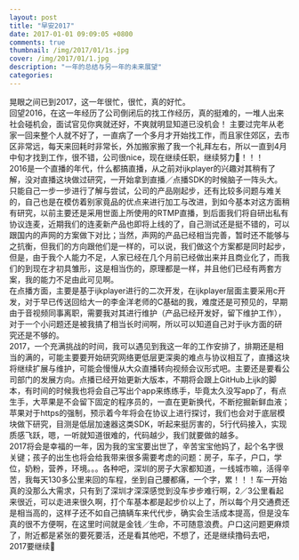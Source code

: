 ```yaml
---
layout: post
title: "早安2017"
date: 2017-01-01 09:09:05 +0800
comments: true
thumbnail: /img/2017/01/1s.jpg
cover: /img/2017/01/1.jpg
description: "一年的总结与另一年的未来展望"
categories: 
---
```


晃眼之间已到2017，这一年很忙，很忙，真的好忙。<!--more-->  
回望2016，在这一年经历了公司倒闭后的找工作经历，真的挺难的，一堆人出来社会碰机会，面试官见你爽就还好，不爽就明显知道已没机会！
主要过完年从老家一回来整个人就不好了，一直病了一个多月才开始找工作，而且家住郊区，去市区非常远，每天来回耗时非常长，外加搬家搬了我一个礼拜左右，所以一直到4月中旬才找到工作，很不错，公司很nice，现在继续任职，继续努力💪！！！  
2016是一个直播的年代，什么都搞直播，从之前对ijkplayer的兴趣对其稍有了解，没对直播这块做过研究，一开始拿到直播／点播SDK的时候脑子一阵头大。只能自己一步一步进行了解与尝试，公司的产品刚起步，还有比较多问题与难关的，自己也是在模仿着别家竟品的优点来进行加工与改进，到如今基本对这方面稍有研究，以前主要还是采用世面上所使用的RTMP直播，到后面我们将自研出私有协议连麦，近期我们的连麦新产品也即将上线的了，自己测试还是挺不错的，可以跟国内的声网的方案做下对比；当然，声网的产品已经相当完善，暂时还不能够与之抗衡，但我们的方向跟他们是一样的，可以说，我们做这个方案都是同时起步，但是，由于我个人能力不足，人家已经在几个月前已经做出来并且商业化了，而我们的到现在才初具雏形，这是相当伤的，原理都是一样，并且他们已经有两套方案，我的能力不足由此可见啊。  
在点播方面，主要是基于ijkplayer进行的二次开发，在ijkplayer层面主要采用c开发，对于早已传送回给大一的李金洋老师的C基础的我，难度还是可预见的，早期由于音视频同事离职，需要我对其进行维护（产品已经开发好，留下维护工作），对于一个小问题还是被我搞了相当长时间啊，所以可以知道自己对于ijk方面的研究还是不够的。  
2017，一个充满挑战的时间，我可以遇见到我这一年的工作安排了，排期还是相当的满的，可能主要要开始研究网络更低层更深奥的难点与协议相互了，直播这块将继续扩展与维护，可能会慢慢从大众直播转向视频会议形式吧。主要还是要看公司部门的发展方向。点播已经开始更新大版本，不期将会跟上GitHub上ijk的脚本，有时间的时候我也将会自己写出个app来练练手，毕竟太久没写app了，有点生手，大苹果是不会留下固定的程序员的，一直在更新换代，不断挖掘新鲜血液；苹果对于https的强制，预示着今年将会在协议上进行探讨，我们也会对于底层模块做下研究，目测是低层加速器这类SDK，听起来挺厉害的，5行代码接入，实现质感飞跃，嗯，一听就知道很难的，代码越少，我们就要做的越多。  
2017将会是幸福的一年，因为我的宝宝要出世了，辛苦宝宝他妈了，起个名字很关键；孩子的出生也将会给我带来很多需要考虑的问题：房子，车子，户口，学位，奶粉，营养，环境。。。各种吧，深圳的房子大家都知道，一线城市嘛，活得辛苦，我每天130多公里来回的车程，坐到自己腰都痛，一个字，累！！！车一开始真的没那么大需求，只有到了深圳才深深感觉到没车步步难行啊，2／3公里看起来很近，可以走进来很久啊，打个车基本都是起步价以上了，所以每个月交通费还是相当高的，这样子还不如自己搞辆车来代代步，确实会生活成本提高，但是没车真的很不方便啊，在这里时间就是金钱／生命，不可随意浪费。户口这问题更麻烦了，附近都是紧张的要死要活，还是看其他吧，不想了，还是继续撸码去吧，2017要继续💪
